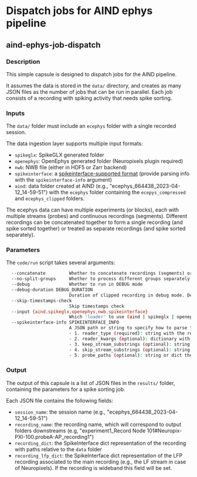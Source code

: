 # Dispatch jobs for AIND ephys pipeline
## aind-ephys-job-dispatch


### Description

This simple capsule is designed to dispatch jobs for the AIND pipeline. 

It assumes the data is stored in the `data/` directory, and creates as many JSON files 
as the number of jobs that can be run in parallel. Each job consists of a recording with spiking activity that needs spike sorting.

### Inputs

The `data/` folder must include an `ecephys` folder with a single recorded session.

The data ingestion layer supports multiple input formats:

- `spikeglx`: SpikeGLX generated folder
- `openephys`: OpenEphys generated folder (Neuropixels plugin required)
- `nwb`: NWB file (either in HDF5 or Zarr backend)
- `spikeinterface`: a [spikeinterface-supported format](https://spikeinterface.readthedocs.io/en/latest/modules/extractors.html#raw-data-formats) (provide parsing info with the ``spikeinterface-info`` argument)
- `aind`: data folder created at AIND (e.g., "ecephys_664438_2023-04-12_14-59-51") with the `ecephys` folder containing
  the `ecepys_compressed` and `ecephys_clipped` folders. 

The ecephys data can have multiple experiments (or blocks), each with multiple streams (probes) and continuous recordings (segments). Different recordings can be concatenated together to form a single recording (and spike sorted together) or treated as separate recordings (and spike sorted separately).

### Parameters

The `code/run` script takes several arguments:

```bash
  --concatenate         Whether to concatenate recordings (segments) or not. Default: False
  --no-split-groups     Whether to process different groups separately
  --debug               Whether to run in DEBUG mode
  --debug-duration DEBUG_DURATION
                        Duration of clipped recording in debug mode. Default is 30 seconds. Only used if debug is enabled
  --skip-timestamps-check
                        Skip timestamps check
  --input {aind,spikeglx,openephys,nwb,spikeinterface}
                        Which 'loader' to use (aind | spikeglx | openephys | nwb | spikeinterface)
  --spikeinterface-info SPIKEINTERFACE_INFO
                        A JSON path or string to specify how to parse the recording in spikeinterface, including: 
                        - 1. reader_type (required): string with the reader type (e.g. 'plexon', 'neuralynx', 'intan' etc.).
                        - 2. reader_kwargs (optional): dictionary with the reader kwargs (e.g. {'folder': '/path/to/folder'}).
                        - 3. keep_stream_substrings (optional): string or list of strings with the stream names to load (e.g. 'AP' or ['AP', 'LFP']).
                        - 4. skip_stream_substrings (optional): string (or list of strings) with substrings used to skip streams (e.g. 'NIDQ' or ['USB', 'EVENTS']).
                        - 5. probe_paths (optional): string or dict the probe paths to a ProbeInterface JSON file (e.g. '/path/to/probe.json'). If a dict is provided, the key is the stream name and the value is the probe path. If reader_kwargs is not provided, the reader will be created with default parameters. The probe_path is required if the reader doesn't load the probe automatically.
```

### Output

The output of this capsule is a list of JSON files in the `results/` folder, containing the parameters for a spike sorting job. 

Each JSON file contains the following fields:

- `session_name`: the session name (e.g., "ecephys_664438_2023-04-12_14-59-51")
- `recording_name`: the recording name, which will correspond to output folders downstreams (e.g, "experiment1_Record Node 101#Neuropix-PXI-100.probeA-AP_recording1")
- `recording_dict`: the SpikeInterface dict representation of the recording with paths relative to the `data` folder
- `recording_lfp_dict`: the SpikeInterface dict representation of the LFP recording associated to the main recording (e.g., the LF stream in case of Neuropixels). If the recording is wideband this field will be set.